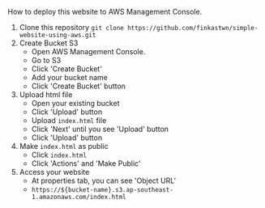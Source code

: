 How to deploy this website to AWS Management Console.

1. Clone this repository
   ```git clone https://github.com/finkastwn/simple-website-using-aws.git```
2. Create Bucket S3
   - Open AWS Management Console.
   - Go to S3
   - Click 'Create Bucket'
   - Add your bucket name
   - Click 'Create Bucket' button
3. Upload html file
   - Open your existing bucket
   - Click 'Upload' button
   - Upload ```index.html``` file
   - Click 'Next' until you see 'Upload' button
   - Click 'Upload' button
4. Make ```index.html``` as public
   - Click ```index.html```
   - Click 'Actions' and 'Make Public'
5. Access your website
   - At properties tab, you can see 'Object URL'
   - ```https://${bucket-name}.s3.ap-southeast-1.amazonaws.com/index.html```
